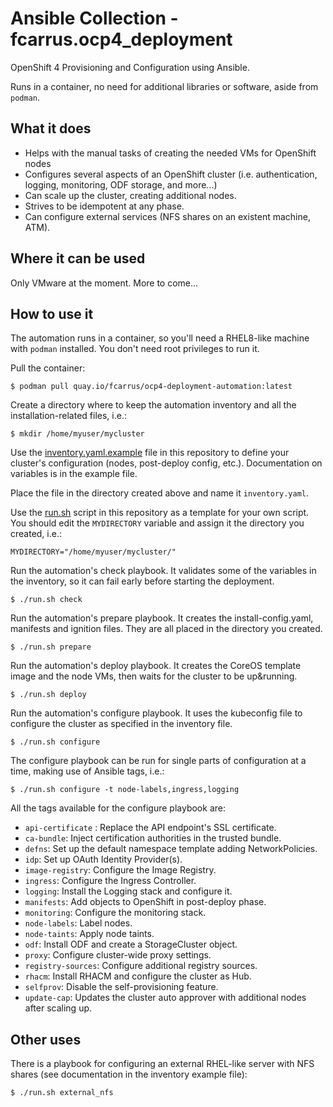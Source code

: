 # Ansible Collection - fcarrus.ocp4_deployment

OpenShift 4 Provisioning and Configuration using Ansible.

Runs in a container, no need for additional libraries or software, aside from `podman`.

## What it does

* Helps with the manual tasks of creating the needed VMs for OpenShift nodes
* Configures several aspects of an OpenShift cluster (i.e. authentication, logging, monitoring, ODF storage, and more...)
* Can scale up the cluster, creating additional nodes.
* Strives to be idempotent at any phase.
* Can configure external services (NFS shares on an existent machine, ATM).

## Where it can be used

Only VMware at the moment. More to come...

## How to use it

The automation runs in a container, so you'll need a RHEL8-like machine with `podman` installed. You don't need root privileges to run it.

Pull the container:
```shell
$ podman pull quay.io/fcarrus/ocp4-deployment-automation:latest
```

Create a directory where to keep the automation inventory and all the installation-related files, i.e.:

```shell
$ mkdir /home/myuser/mycluster
```

Use the [inventory.yaml.example](inventory.yaml.example) file in this repository to define your cluster's configuration (nodes, post-deploy config, etc.). Documentation on variables is in the example file.

Place the file in the directory created above and name it `inventory.yaml`.

Use the [run.sh](run.sh) script in this repository as a template for your own script. You should edit the `MYDIRECTORY` variable and assign it the directory you created, i.e.:

```shell
MYDIRECTORY="/home/myuser/mycluster/"
```

Run the automation's check playbook. It validates some of the variables in the inventory, so it can fail early before starting the deployment.

```shell
$ ./run.sh check
```

Run the automation's prepare playbook. It creates the install-config.yaml, manifests and ignition files. They are all placed in the directory you created.

```shell
$ ./run.sh prepare
```

Run the automation's deploy playbook. It creates the CoreOS template image and the node VMs, then waits for the cluster to be up&running.

```shell
$ ./run.sh deploy
```

Run the automation's configure playbook. It uses the kubeconfig file to configure the cluster as specified in the inventory file.

```shell
$ ./run.sh configure
```

The configure playbook can be run for single parts of configuration at a time, making use of Ansible tags, i.e.:

```shell
$ ./run.sh configure -t node-labels,ingress,logging
```

All the tags available for the configure playbook are:

* `api-certificate` : Replace the API endpoint's SSL certificate.
* `ca-bundle`: Inject certification authorities in the trusted bundle.
* `defns`: Set up the default namespace template adding NetworkPolicies.
* `idp`: Set up OAuth Identity Provider(s).
* `image-registry`: Configure the Image Registry.
* `ingress`: Configure the Ingress Controller.
* `logging`: Install the Logging stack and configure it.
* `manifests`: Add objects to OpenShift in post-deploy phase.
* `monitoring`: Configure the monitoring stack.
* `node-labels`: Label nodes.
* `node-taints`: Apply node taints.
* `odf`: Install ODF and create a StorageCluster object.
* `proxy`: Configure cluster-wide proxy settings.
* `registry-sources`: Configure additional registry sources.
* `rhacm`: Install RHACM and configure the cluster as Hub.
* `selfprov`: Disable the self-provisioning feature.
* `update-cap`: Updates the cluster auto approver with additional nodes after scaling up.

## Other uses

There is a playbook for configuring an external RHEL-like server with NFS shares (see documentation in the inventory example file):

```shell
$ ./run.sh external_nfs
```
